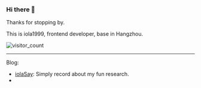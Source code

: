 ### Hi there 👋

Thanks for stopping by.

This is iola1999, frontend developer, base in Hangzhou.

![visitor_count](https://visitor-badge.glitch.me/badge?page_id=iola1999.github_visitor_count)

---

Blog: 
- [iolaSay](https://678234.xyz/): Simply record about my fun research.
- 
